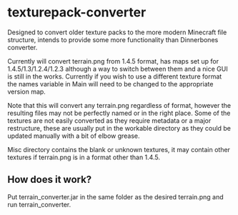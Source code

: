 # texturepack-converter
Designed to convert older texture packs to the more modern Minecraft file structure, intends to provide some more functionality than Dinnerbones converter.

Currently will convert terrain.png from 1.4.5 format, has maps set up for 1.4.5/1.3/1.2.4/1.2.3 although a way to switch between them and a nice GUI is still in the works. Currently if you wish to use a different texture format the names variable in Main will need to be changed to the appropriate version map.

Note that this will convert any terrain.png regardless of format, however the resulting files may not be perfectly named or in the right place. Some of the textures are not easily converted as they require metadata or a major restructure, these are usually put in the workable directory as they could be updated manually with a bit of elbow grease.

Misc directory contains the blank or unknown textures, it may contain other textures if terrain.png is in a format other than 1.4.5.

<h2>How does it work?</h2>
Put terrain_converter.jar in the same folder as the desired terrain.png and run terrain_converter.
